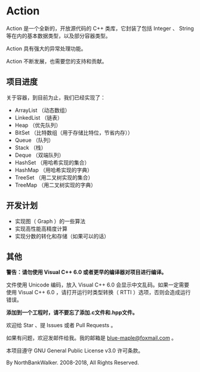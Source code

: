 # Action

Action 是一个全新的，开放源代码的 C++ 类库，它封装了包括 Integer 、 String 等在内的基本数据类型，以及部分容器类型。

Action 具有强大的异常处理功能。

Action 不断发展，也需要您的支持和贡献。

## 项目进度

关于容器，到目前为止，我们已经实现了：

- ArrayList （动态数组）
- LinkedList （链表）
- Heap （优先队列）
- BitSet （比特数组（用于存储比特位，节省内存））
- Queue （队列）
- Stack （栈）
- Deque （双端队列）
- HashSet （用哈希实现的集合）
- HashMap （用哈希实现的字典）
- TreeSet （用二叉树实现的集合）
- TreeMap （用二叉树实现的字典）

## 开发计划

- 实现图（ Graph ）的一些算法
- 实现高性能高精度计算
- 实现分数的转化和存储（如果可以的话）

## 其他

**警告：请勿使用 Visual C++ 6.0 或者更早的编译器对项目进行编译。**

文件使用 Unicode 编码，放入 Visual C++ 6.0 会显示中文乱码。如果一定需要使用 Visual C++ 6.0 ，请打开运行时类型转换（ RTTI ）选项，否则会造成运行错误。

**添加到一个工程时，请不要忘了添加.c文件和.hpp文件。**

欢迎给 Star 、提 Issues 或者 Pull Requests 。

如果有问题，欢迎发邮件给我。我的邮箱是 blue-maple@foxmail.com 。

本项目遵守 GNU General Public License v3.0 许可条款。

By NorthBankWalker. 2008-2018, All Rights Reserved.
